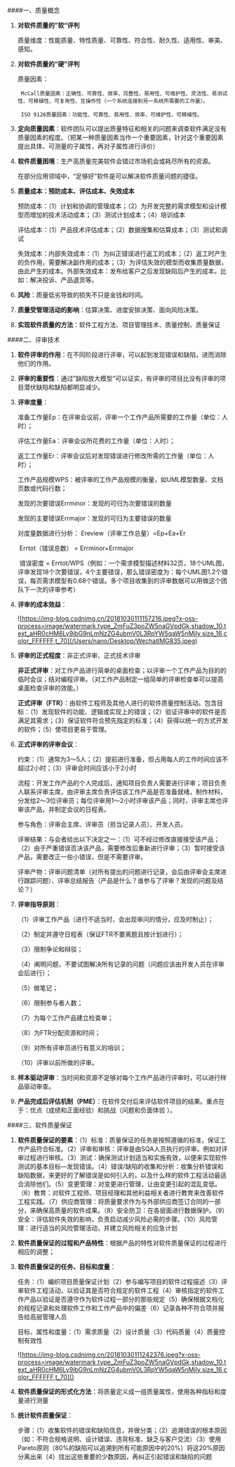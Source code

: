 ####一、质量概念

1. **对软件质量的”软“评判**

   质量维度：性能质量、特性质量、可靠性、符合性、耐久性、适用性、审美、感知。

2. **对软件质量的“硬”评判**

   质量因素：

   		McCall质量因素：正确性、可靠性、效率、完整性、易用性、可维护性、灵活性、易测试性、可移植性、可复用性、互操作性（一个系统连接到另一系统所需要的工作量）。
   	
   		ISO 9126质量因素：功能性、可靠性、易用性、效率、可维护性、可移植性。

3. **定向质量因素**：软件团队可以提出质量特征和相关的问题来调查软件满足没有质量因素的程度。（把某一种质量因素当作一个重要因素，针对这个重要因素提出具体、可测量的子属性，再对子属性进行评价）

4. **软件质量困境**：生产高质量完美软件会错过市场机会或耗尽所有的资源。

   在部分应用领域中，“足够好”软件是可以解决软件质量问题的捷径。

5. **质量成本：预防成本、评估成本、失效成本**

   预防成本：（1）计划和协调的管理成本；（2）为开发完整的需求模型和设计模型而增加的技术活动成本；（3）测试计划成本；（4）培训成本

   评估成本：（1）产品技术评估成本；（2）数据搜集和估算成本；（3）测试和调试

   失效成本：内部失效成本：（1）为纠正错误进行返工的成本；（2）返工时产生的负作用，需要解决副作用的成本；（3）为评估失效的模型而收集质量数据，由此产生的成本。外部失效成本：发布给客户之后发现缺陷后产生的成本。比如：解决投诉、产品退货等。

6. **风险**：质量低劣导致的损失不只是金钱和时间。

7. **质量受管理活动的影响**：估算决策、进度安排决策、面向风险决策。

8. **实现软件质量的方法**：软件工程方法、项目管理技术、质量控制、质量保证

####二、评审技术

1. **软件评审的作用**：在不同阶段进行评审，可以起到发现错误和缺陷，进而消除他们的作用。

2. **评审的重要性**：通过”缺陷放大模型“可以证实，有评审的项目比没有评审的项目潜伏缺陷和缺陷都明显减少。

3. **评审度量**：

   准备工作量Ep：在评审会议前，评审一个工作产品所需要的工作量（单位：人时）；

   评估工作量Ea：评审会议所花费的工作量（单位：人时）；

   返工工作量Er：评审会议后对发现错误进行修改所需的工作量（单位：人时）；

   工作产品规模WPS：被评审的工作产品规模的衡量，如UML模型数量、文档页数或代码行数；

   发现的次要错误Errminor：发现的可归为次要错误的数量

   发现的主要错误Errmajor：发现的可归为主要错误的数量

   对度量数据进行分析：
   	Ereview（评审工作总量）=Ep+Ea+Er

   ​	Errtot（错误总数） = Errminor+Errmajor

   ​	错误密度 = Errtot/WPS（例如：一个需求模型描述材料32页，18个UML图，评审发现18个次要错误，4个主要错误，那么错误密度为：每个UML图1.2个错误，每页需求模型有0.68个错误。多个项目收集到的评审数据可以用做这个团队下一次的评审参考）

4. **评审的成本效益**：

   ![https://img-blog.csdnimg.cn/20181030111157216.jpeg?x-oss-process=image/watermark,type_ZmFuZ3poZW5naGVpdGk,shadow_10,text_aHR0cHM6Ly9ibG9nLmNzZG4ubmV0L3RpYW5qaW5nMjIy,size_16,color_FFFFFF,t_70](/Users/nano/Desktop/WechatIMG835.jpeg)

5. **评审的正式程度**：非正式评审、正式技术评审

   **非正式评审**：对工作产品进行简单的桌面检查；以评审一个工作产品为目的的临时会议；结对编程评审。（对工作产品制定一组简单的评审检查单可以提高桌面检查评审的效能。）

   **正式评审（FTR）**：由软件工程师及其他人进行的软件质量控制活动。包含目标：（1）发现软件的功能、逻辑或实现上的错误；（2）验证评审中的软件是否满足其需求；（3）保证软件符合预先指定的标准；（4）获得以统一的方式开发的软件；（5）使项目更易于管理。

6. **正式评审的评审会议**：

   约束：（1）通常为3～5人；（2）提前进行准备，但占用每人的工作时间应该不超过2小时；（3）评审会时间应该小于2小时

   流程：开发工作产品的个人完成后，通知项目负责人需要进行评审；项目负责人联系评审主席，由评审主席负责评估该工作产品是否准备就绪，制作材料，分发给2～3位评审员；每位评审用1～2小时评审该产品；同时，评审主席也评审该产品，并制定会议的日程表。

   参与角色：评审会主席、评审员（担当记录人员）、开发人员。

   评审结果：与会者给出以下决定之一：（1）可不经过修改直接接受该产品；（2）由于严重错误否决该产品，需要修改后重新进行评审；（3）暂时接受该产品，需要改正一些小错误，但是不需要评审。

   评审产物：评审问题清单（对所有提出的问题进行记录，会后由评审会主席进行跟踪问题）、评审总结报告（产品是什么？谁参与了评审？发现的问题及结论？）

7. **评审指导原则**：

   （1）评审工作产品（进行不适当时，会出现审问的情分，应及时制止）；

   （2）制定并遵守日程表（保证FTR不要离题且按计划进行）；

   （3）限制争论和辩驳；

   （4）阐明问题，不要试图解决所有记录的问题（问题应该由开发人员在评审会后进行）；

   （5）做笔记；

   （6）限制参与者人数；

   （7）为每个工作产品建立检查单；

   （8）为FTR分配资源和时间；

   （9）对所有评审员进行有意义的培训；

   （10）评审以前所做的评审。

8. **样本驱动评审**：当时间和资源不足够对每个工作产品进行评审时，可以进行样品驱动审查。

9. **产品完成后评估机制（PME）**：在软件交付后来评估软件项目的结果。重点在于：优点（成绩和正面经验）和挑战（问题和负面体验 ）。

####三、软件质量保证

1. **软件质量保证的要素**：（1）标准：质量保证的任务是按照遵循的标准，保证工作产品符合标准。（2）评审和审核：评审是由SQA人员执行的评审。例如对评审过程进行审核。（3）测试：确保测试计划适当和实施有效，以便来实现软件测试的基本目标—发现错误。（4）错误/缺陷的收集和分析：收集分析错误和缺陷数据，来更好的了解错误是如何引入的，以及什么样的软件工程活动最适合消除他们。（5）变更管理：对变更进行管理，让由变更引起的混乱变低。（6）教育：对软件工程师、项目经理和其他利益相关者进行教育来改善软件工程实践。（7）供应商管理：将质量要求作为与外部供应商签订合同的一部分，来确保高质量的软件成果。（8）安全防卫：在各层面进行数据保护。（9）安全：评估软件失效的影响，负责启动减少风险必需的步骤。（10）风险管理：进行适当的风险管理活动，并建立风险相关的应急计划

2. **软件质量保证的过程和产品特性**：根据产品的特性对软件质量保证的过程进行相应的调整；

3. **软件质量保证的任务、目标和度量**：

   任务：（1）编织项目质量保证计划（2）参与编写项目的软件过程描述（3）评审软件工程活动，以验证其是否符合规定的软件工程（4）审核指定的软件工作产品以验证是否遵守作为软件过程一部分的那些规定（5）确保根据文档化的规程记录和处理软件工作和工作产品中的偏差（6）记录各种不符合项并报告给高层管理人员

   目标、属性和度量：（1）需求质量（2）设计质量（3）代码质量（4）质量控制有效性

   ![https://img-blog.csdnimg.cn/20181030111242376.jpeg?x-oss-process=image/watermark,type_ZmFuZ3poZW5naGVpdGk,shadow_10,text_aHR0cHM6Ly9ibG9nLmNzZG4ubmV0L3RpYW5qaW5nMjIy,size_16,color_FFFFFF,t_70]()

4. **软件质量保证的形式化方法**：将质量定义成一组质量属性，使用各种指标和度量进行测量

5. **统计软件质量保证**：

   步骤：（1）收集软件的错误和缺陷信息，并做分类；（2）追溯错误的根本原因（如：不符合规格说明、设计错误、违背标准、缺乏与客户交流）（3）使用Pareto原则（80%的缺陷可以追溯到所有可能原因中的20%）将这20%原因分离出来（4）找出这些重要的少数原因，再纠正引起错误和缺陷的问题

   

 